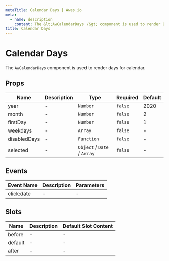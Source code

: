 ```yaml
---
metaTitle: Calendar Days | Awes.io
meta:
  - name: description
    content: The &lt;AwCalendarDays /&gt; component is used to render Button - UI Vue component for Awes.io.
title: Calendar Days
---
```

# Calendar Days

The `AwCalendarDays` component is used to render days for calendar.


## Props

<!-- @vuese:AwCalendarDays:props:start -->
|Name|Description|Type|Required|Default|
|---|---|---|---|---|
|year|-|`Number`|`false`|2020|
|month|-|`Number`|`false`|2|
|firstDay|-|`Number`|`false`|1|
|weekdays|-|`Array`|`false`|-|
|disabledDays|-|`Function`|`false`|-|
|selected|-|`Object` /  `Date` /  `Array`|`false`|-|

<!-- @vuese:AwCalendarDays:props:end -->

## Events

<!-- @vuese:AwCalendarDays:events:start -->
|Event Name|Description|Parameters|
|---|---|---|
|click:date|-|-|

<!-- @vuese:AwCalendarDays:events:end -->

## Slots

<!-- @vuese:AwCalendarDays:slots:start -->
|Name|Description|Default Slot Content|
|---|---|---|
|before|-|-|
|default|-|-|
|after|-|-|

<!-- @vuese:AwCalendarDays:slots:end -->

